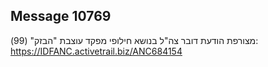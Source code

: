 ## Message 10769

מצורפת הודעת דובר צה"ל בנושא חילופי מפקד עוצבת "הבזק" (99):
https://IDFANC.activetrail.biz/ANC684154

